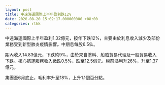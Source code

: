 ```yaml
---
layout: post
title: 中遠海運國際上半年盈利跌12%
date: 2020-08-20 15:02:17.000000000 +08:00
categories: rthk
---
```


中遠海運國際上半年盈利1.32億元，按年下跌12%，主要由於利息收入減少及部份業務受到新型肺炎疫情影響。中期息每股6.5仙。

期內收入14.83億元，下跌約9%，由於來自塗料、船舶貿易代理及一般貿易收入下跌。核心航運服務收入微跌0.5%，跌至12.5億元。稅前溢利升26%，升至1.37億元。

集團至6月底止，毛利率升至18%，上升1.1個百分點。
